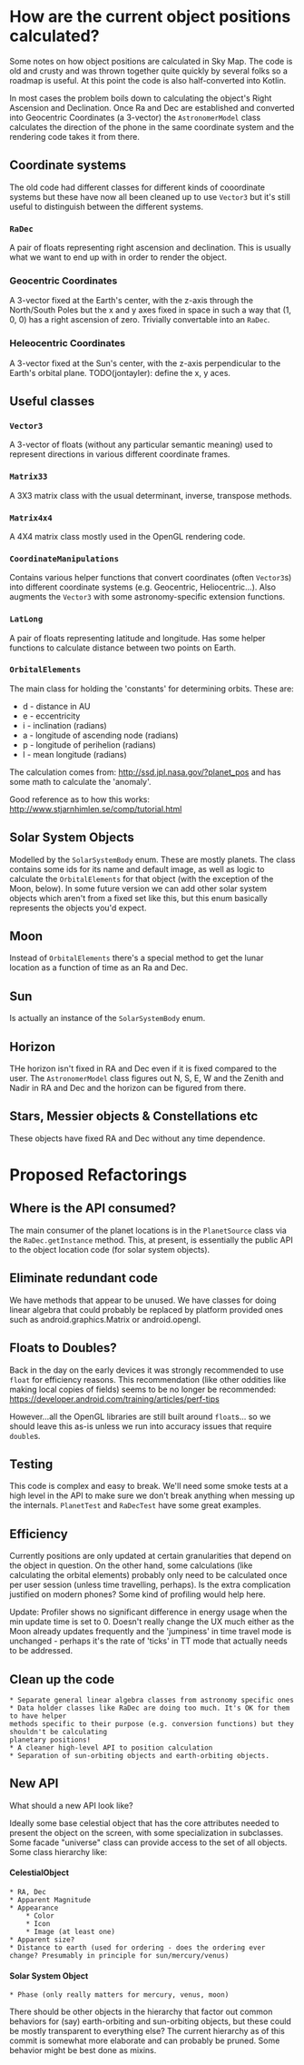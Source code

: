# How are the current object positions calculated?

Some notes on how object positions are calculated in Sky Map. The code is old and crusty and
was thrown together quite quickly by several folks so a roadmap is useful. At this point the
code is also half-converted into Kotlin.

In most cases the problem boils down to calculating the object's Right Ascension and Declination.
Once Ra and Dec are established and converted into
 Geocentric Coordinates (a 3-vector) the `AstronomerModel` class calculates
 the direction of the phone in the same coordinate system and the 
 rendering code takes it from there.

## Coordinate systems
The old code had different classes for different kinds of cooordinate systems but these have now
all been cleaned up to use `Vector3` but it's still useful to distinguish between the different
systems.

### `RaDec`
A pair of floats representing right ascension and declination.  This is usually what we want
to end up with in order to render the object.

### Geocentric Coordinates
A 3-vector fixed at the Earth's center, with the z-axis through the North/South Poles
but the x and y axes fixed in space in such a way that (1, 0, 0) has a right ascension of zero.
Trivially convertable into an `RaDec`.

### Heleocentric Coordinates
A 3-vector fixed at the Sun's center, with the z-axis perpendicular to the Earth's orbital plane.
TODO(jontayler): define the x, y aces.


## Useful classes
### `Vector3`
A 3-vector of floats (without any particular semantic meaning) used to represent directions
in various different coordinate frames.

### `Matrix33`

A 3X3 matrix class with the usual determinant, inverse, transpose methods.

### `Matrix4x4`

A 4X4 matrix class mostly used in the OpenGL rendering code.

### `CoordinateManipulations`

Contains various helper functions that convert coordinates (often `Vector3`s) into different
coordinate systems (e.g. Geocentric, Heliocentric...).  Also augments the `Vector3` with some
astronomy-specific extension functions.

### `LatLong`
A pair of floats representing latitude and longitude. Has some
helper functions to calculate distance between two points on Earth.

### `OrbitalElements`

The main class for holding the 'constants' for determining
orbits. These are:

   * d - distance in AU
   * e - eccentricity
   * i - inclination (radians)
   * a - longitude of ascending node (radians)
   * p - longitude of perihelion (radians)
   * l - mean longitude (radians)

The calculation comes from: http://ssd.jpl.nasa.gov/?planet_pos
and has some math to calculate the 'anomaly'.

Good reference as to how this works: http://www.stjarnhimlen.se/comp/tutorial.html


## Solar System Objects
Modelled by the `SolarSystemBody` enum. These are mostly planets.
The class contains some ids for its name and default image, as well as logic to calculate
the `OrbitalElements` for that object (with the exception of the Moon, below). In some future
version we can add other solar system objects which aren't from a fixed set like this, but
this enum basically represents the objects you'd expect.

## Moon
Instead of `OrbitalElements` there's a special method to get
the lunar location as a function of time as an Ra and Dec.

## Sun
Is actually an instance of the `SolarSystemBody` enum.

## Horizon

THe horizon isn't fixed in RA and Dec even if it is fixed compared
to the user. The `AstronomerModel` class figures out N, S, E, W and
the Zenith and Nadir in RA and Dec and the horizon can be figured from
there.

## Stars, Messier objects & Constellations etc

These objects have fixed RA and Dec without any time dependence.

# Proposed Refactorings
## Where is the API consumed?
The main consumer of the planet locations is in the `PlanetSource` class via the `RaDec.getInstance` method. This, at present, is essentially the public API to the object location code (for solar system objects).

## Eliminate redundant code

We have methods that appear to be unused. We have classes for doing linear algebra that could probably be replaced by platform provided ones such as 
android.graphics.Matrix or android.opengl.

## Floats to Doubles?

Back in the day on the early devices it was strongly recommended to use `float` for efficiency reasons. This recommendation (like other oddities like making local copies of fields) seems to be no longer be recommended: https://developer.android.com/training/articles/perf-tips

However...all the OpenGL libraries are still built around `float`s... so we should leave this as-is unless we run into accuracy issues that require `double`s.

## Testing

This code is complex and easy to break. We'll need some smoke tests at a high level in the API to make sure we don't break anything when messing up the internals.
`PlanetTest` and `RaDecTest` have some great examples.

## Efficiency

Currently positions are only updated at certain granularities that depend on the object in question.
On the other hand, some calculations (like calculating the orbital elements) probably only need
to be calculated once per user session (unless time travelling, perhaps). Is the extra complication
justified on modern phones? Some kind of profiling would help here.

Update: Profiler shows no significant difference in energy usage when the min update time is
set to 0. Doesn't really change the UX much either as the Moon already updates frequently
and the 'jumpiness' in time travel mode is unchanged - perhaps it's the rate of 'ticks' in TT
mode that actually needs to be addressed.

## Clean up the code
    * Separate general linear algebra classes from astronomy specific ones
    * Data holder classes like RaDec are doing too much. It's OK for them to have helper
    methods specific to their purpose (e.g. conversion functions) but they shouldn't be calculating
    planetary positions!
    * A cleaner high-level API to position calculation
    * Separation of sun-orbiting objects and earth-orbiting objects.

## New API
What should a new API look like?

Ideally some base celestial object that has the core attributes needed to present the object on the
screen, with some specialization in subclasses.  Some facade "universe" class can provide access
to the set of all objects.  Some class hierarchy like:

#### CelestialObject
    * RA, Dec
    * Apparent Magnitude
    * Appearance
        * Color
        * Icon
        * Image (at least one)
    * Apparent size?
    * Distance to earth (used for ordering - does the ordering ever change? Presumably in principle for sun/mercury/venus)

#### Solar System Object
    * Phase (only really matters for mercury, venus, moon)

There should be other objects in the hierarchy that factor out common behaviors for (say) earth-orbiting
and sun-orbiting objects, but these could be mostly transparent to everything else?  The current
hierarchy as of this commit is somewhat more elaborate and can probably be pruned. Some behavior
might be best done as mixins.

